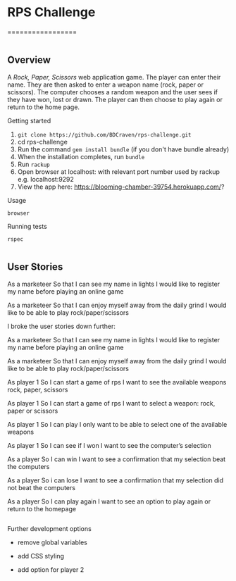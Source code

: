 # RPS Challenge
=================
```

```

Overview
---------
A _Rock, Paper, Scissors_ web application game. The player can enter their name. They are then asked to enter a weapon name (rock, paper or scissors). The computer chooses a random weapon and the user sees if they have won, lost or drawn. The player can then choose to play again or return to the home page.  

Getting started

1. `git clone https://github.com/BDCraven/rps-challenge.git`
2. cd rps-challenge
3. Run the command `gem install bundle` (if you don't have bundle already)
4. When the installation completes, run `bundle`
5. Run `rackup`
6. Open browser at localhost: with relevant port number used by rackup e.g. localhost:9292
7. View the app here: https://blooming-chamber-39754.herokuapp.com/?

Usage

`browser`

Running tests

`rspec`


```

```


User Stories
----

As a marketeer
So that I can see my name in lights
I would like to register my name before playing an online game

As a marketeer
So that I can enjoy myself away from the daily grind
I would like to be able to play rock/paper/scissors

I broke the user stories down further:

As a marketeer
So that I can see my name in lights
I would like to register my name before playing an online game

As a marketeer
So that I can enjoy myself away from the daily grind
I would like to be able to play rock/paper/scissors

As player 1
So I can start a game of rps
I want to see the available weapons rock, paper, scissors

As player 1
So I can start a game of rps
I want to select a weapon: rock, paper or scissors

As player 1
So I can play
I only want to be able to select one of the available weapons

As player 1
So I can see if I won
I want to see the computer’s selection

As a player
So I can win
I want to see a confirmation that my selection beat the computers

As a player
So i can lose
I want to see a confirmation that my selection did not beat the computers

As a player
So I can play again
I want to see an option to play again or return to the homepage

```

```


Further development options

* remove global variables

* add CSS styling

* add option for player 2


```

```
